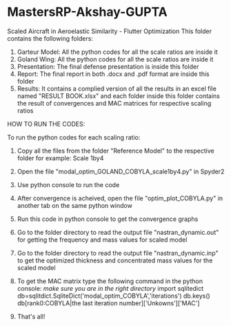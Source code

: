 # MastersRP-Akshay-GUPTA
Scaled Aircraft in Aeroelastic Similarity - Flutter Optimization
This folder contains the following folders:

1. Garteur Model: All the python codes for all the scale ratios are inside it
2. Goland Wing: All the python codes for all the scale ratios are inside it
3. Presentation: The final defense presentation is inside this folder
4. Report: The final report in both .docx and .pdf format are inside this folder
5. Results: It contains a complied version of all the results in an excel file named "RESULT BOOK.xlsx" and each folder inside this folder contains the result of convergences and MAC matrices for respective scaling ratios

HOW TO RUN THE CODES:

To run the python codes for each scaling ratio:
1. Copy all the files from the folder "Reference Model" to the respective folder for example: Scale 1by4
2. Open the file "modal_optim_GOLAND_COBYLA_scale1by4.py" in Spyder2
3. Use python console to run the code
4. After convergence is acheived, open the file "optim_plot_COBYLA.py" in another tab on the same python window
5. Run this code in python console to get the convergence graphs
6. Go to the folder directory to read the output file "nastran_dynamic.out" for getting the frequency and mass values for scaled model
7. Go to the folder directory to read the output file "nastran_dynamic.inp" to get the optimized thickness and concentrated mass values for the scaled model
8. To get the MAC matrix type the following command in the python console: *make sure you are in the right directory*
	import sqlitedict
	db=sqlitdict.SqliteDict('modal_optim_COBYLA','iterations')
	db.keys()
	db[rank0:COBYLA|the last iteration number]['Unkowns']['MAC']
	
9. That's all!
